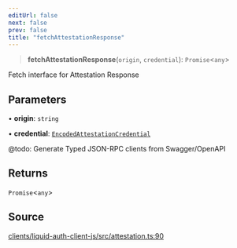 ```yaml
---
editUrl: false
next: false
prev: false
title: "fetchAttestationResponse"
---
```


> **fetchAttestationResponse**(`origin`, `credential`): `Promise`\<`any`\>

Fetch interface for Attestation Response

## Parameters

• **origin**: `string`

• **credential**: [`EncodedAttestationCredential`](/reference/typescript/auth/attestation/interfaces/encodedattestationcredential/)

@todo: Generate Typed JSON-RPC clients from Swagger/OpenAPI

## Returns

`Promise`\<`any`\>

## Source

[clients/liquid-auth-client-js/src/attestation.ts:90](https://github.com/algorandfoundation/liquid-auth/blob/cec82e963bc03c2622fd80036d3c488643177b1a/clients/liquid-auth-client-js/src/attestation.ts#L90)
